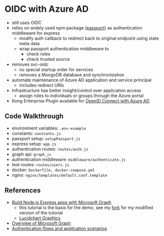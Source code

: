 # OIDC with Azure AD

* still uses OIDC
* relies on widely used npm package ([passport](http://www.passportjs.org/)) as authentication middleware for express
    * modify auth callback to redirect back to original endpoint using state meta data
    * wrap passport authentication middleware to
        * check roles
        * check trusted source
* removes svc-oidc
    * no special startup order for services
    * removes a MongoDB database and synchronization
* automate maintenance of Azure AD application and service principal
    * includes redirect URIs
* Infrastructure has better insight/control over application access
    * assign roles to individuals or groups through the Azure portal
* Kong Enterprise Plugin available for [OpenID Connect with Azure AD](https://docs.konghq.com/enterprise/0.35-x/plugins/oidc-azuread/)

## Code Walkthrough

* environment variables: `.env-example`
* constants: `constants.js`
* passport setup: `setupPassport.js`
* express setup: `app.js`
* authentication routes: `routes/auth.js`
* graph api: `graph.js`
* authentication middleware: `middleware/authenticate.js`
* test routes: `routes/users.js`
* docker: `Dockerfile, docker-compose.yml`
* nginx: `nginx/templates/default.conf.template`

## References
* [Build Node.js Express apps with Microsoft Graph](https://docs.microsoft.com/en-us/graph/tutorials/node)
    * this tutorial is the basis for the demo, see my [fork](https://github.com/aspen-roller/msgraph-training-nodeexpressapp) for my modified version of the tutorial
    * [Lucidchart Graphics](https://app.lucidchart.com/invitations/accept/49b1f3fd-ec64-41a8-b9e7-158f3fe4a2e2)
* [Overview of Microsoft Graph](https://docs.microsoft.com/en-us/graph/overview)
* [Authentication flows and application scenarios](https://docs.microsoft.com/en-us/azure/active-directory/develop/authentication-flows-app-scenarios)
